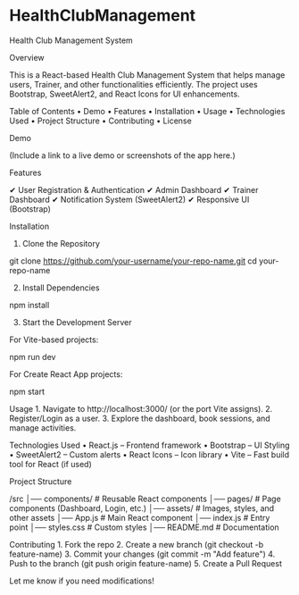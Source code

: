 ﻿# HealthClubManagement
Health Club Management System

Overview

This is a React-based Health Club Management System that helps manage users, Trainer, and other functionalities efficiently. 
The project uses Bootstrap, SweetAlert2, and React Icons for UI enhancements.

Table of Contents
	•	Demo
	•	Features
	•	Installation
	•	Usage
	•	Technologies Used
	•	Project Structure
	•	Contributing
	•	License

Demo

(Include a link to a live demo or screenshots of the app here.)

Features

✔ User Registration & Authentication
✔ Admin Dashboard
✔ Trainer Dashboard
✔ Notification System (SweetAlert2)
✔ Responsive UI (Bootstrap)

Installation

1. Clone the Repository

git clone https://github.com/your-username/your-repo-name.git
cd your-repo-name

2. Install Dependencies

npm install

3. Start the Development Server

For Vite-based projects:

npm run dev

For Create React App projects:

npm start

Usage
	1.	Navigate to http://localhost:3000/ (or the port Vite assigns).
	2.	Register/Login as a user.
	3.	Explore the dashboard, book sessions, and manage activities.

Technologies Used
	•	React.js – Frontend framework
	•	Bootstrap – UI Styling
	•	SweetAlert2 – Custom alerts
	•	React Icons – Icon library
	•	Vite – Fast build tool for React (if used)

Project Structure

/src
│── components/         # Reusable React components
│── pages/              # Page components (Dashboard, Login, etc.)
│── assets/             # Images, styles, and other assets
│── App.js              # Main React component
│── index.js            # Entry point
│── styles.css          # Custom styles
│── README.md           # Documentation

Contributing
	1.	Fork the repo
	2.	Create a new branch (git checkout -b feature-name)
	3.	Commit your changes (git commit -m "Add feature")
	4.	Push to the branch (git push origin feature-name)
	5.	Create a Pull Request

Let me know if you need modifications!
